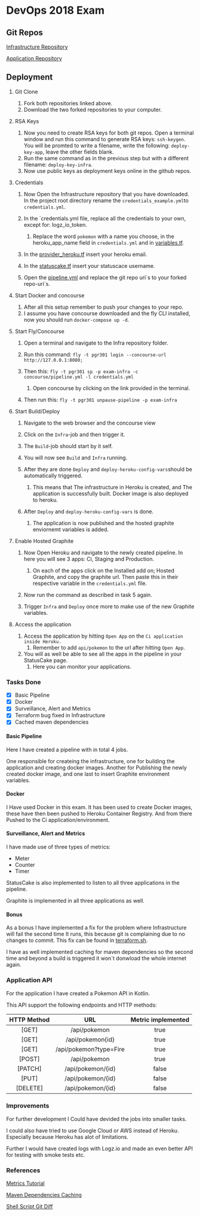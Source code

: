 # DevOps 2018 Exam

## Git Repos

[Infrastructure Repository](https://github.com/findus1994/DevOpsInfra2018)

[Application Repository](https://github.com/findus1994/DevOps2018)

## Deployment

1. Git Clone
    1. Fork both repositories linked above.
    2. Download the two forked repositories to your computer.

2. RSA Keys
    1. Now you need to create RSA keys for both git repos. 
    Open a terminal window and run this command to generate RSA keys: `ssh-keygen`. 
    You will be promted to write a filename, write the following: `deploy-key-app`, 
    leave the other fields blank.
    2. Run the same command as in the previous step but with a different filename: `deploy-key-infra`.
    3. Now use public keys as deployment keys online in the github repos.

3. Credentials
    1. Now Open the Infrastructure repository that you have downloaded. 
    In the project root directory rename the `credentials_example.yml`to `credentials.yml`.
    2. In the `credentials.yml file, replace all the credentials to your own, except for: logz_io_token.
        1. Replace the word `pokemon` with a name you choose, 
        in the heroku_app_name field in `credentials.yml` and in [variables.tf](./terraform/variables.tf).
        
    3. In the [provider_heroku.tf](./terraform/provider_heroku.tf) insert your heroku email.
    4. In the [statuscake.tf](./terraform/statuscake.tf) insert your statuscace username.
    5. Open the [pipeline.yml](./concourse/pipeline.yml) and replace the git repo uri´s to your forked repo-uri´s.

4. Start Docker and concourse
    1. After all this setup remember to push your changes to your repo.
    2. I assume you have concourse downloaded and the fly CLI installed, now you
    should run `docker-compose up -d`.
    
5. Start Fly/Concourse 
    1. Open a terminal and navigate to the Infra repository folder.
    2. Run this command: `fly -t pgr301 login --concourse-url http://127.0.0.1:8080;`
    3. Then this: `fly -t pgr301 sp -p exam-infra -c concourse/pipeline.yml -l credentials.yml`
        1. Open concourse by clicking on the link provided in the terminal.
        
    4. Then run this: `fly -t pgr301 unpause-pipeline -p exam-infra`
    
6. Start Build/Deploy
    1. Navigate to the web browser and the concourse view
    2. Click on the `Infra`-job and then trigger it.
    3. The `Build`-job should start by it self.
    4. You will now see `Build` and `Infra` running.
    5. After they are done `Deploy` and `deploy-heroku-config-vars`should be automatically triggered.
        1. This means that The infrastructure in Heroku is created, and The application is successfully built. 
        Docker image is also deployed to heroku.
  
    6. After `Deploy` and `deploy-heroku-config-vars` is done. 
        1. The application is now published and the hosted graphite enviornemt variables is added.

7. Enable Hosted Graphite
    1. Now Open Heroku and navigate to the newly created pipeline. 
    In here you will see 3 apps: Ci, Staging and Production.
        1. On each of the apps click on the Installed add on; Hosted Graphite, and copy the graphite url. 
        Then paste this in their respective variable in the `credentials.yml` file.
    
    2. Now run the command as described in task 5 again.
    3. Trigger `Infra` and `Deploy` once more to make use of the new Graphite variables.
8. Access the application
    1. Access the application by hitting `Open App` on the `Ci application inside Heroku.`
        1. Remember to add `api/pokemon` to the url after hitting `Open App`. 
    2. You will as well be able to see all the apps in the pipeline in your StatusCake page.
        1. Here you can monitor your applications.
    

### Tasks Done

- [x] Basic Pipeline
- [x] Docker
- [x] Surveillance, Alert and Metrics
- [x] Terraform bug fixed in Infrastructure
- [x] Cached maven dependencies

#### Basic Pipeline
Here I have created a pipeline with in total 4 jobs.

One responsible for createing the infrastructure, one for building the application and creating docker images.
Another for Publishing the newly created docker image, and one last to insert Graphite environment variables.


#### Docker
I Have used Docker in this exam. It has been used to create Docker images, 
these have then been pushed to Heroku Container Registry. And from there Pushed to the Ci application/environment.


#### Surveillance, Alert and Metrics

I have made use of three types of metrics:

- Meter
- Counter
- Timer

StatusCake is also implemented to listen to all three applications in the pipeline.

Graphite is implemented in all three applications as well.

#### Bonus

As a bonus I have implemented a fix for the problem where Infrastructure will fail the second time It runs, 
this because git is complaining due to no changes to commit. This fix can be found in [terraform.sh](./concourse/terraform/terraform.sh).

I have as well implemented caching for maven dependencies so the second time and beyond a build is triggered it won´t donwload the whole internet again.


### Application API

For the application I have created a Pokemon API in Kotlin.

This API support the following endpoints and HTTP methods:

| HTTP Method     | URL                      | Metric implemented  |
| :-------------: |:-----------------------: | :-----:|
| [GET]           | /api/pokemon             | true  |
| [GET]           | /api/pokemon{id}         | true  |
| [GET]           | /api/pokemon?type=Fire   | true  |
| [POST]          | /api/pokemon             | true  |
| [PATCH]         | /api/pokemon/{id}        | false |
| [PUT]           | /api/pokemon/{id}        | false |
| [DELETE]        | /api/pokemon/{id}        | false |



### Improvements

For further development I Could have devided the jobs into smaller tasks.

I could also have tried to use Google Cloud or AWS instead of Heroku. Especially because
Heroku has alot of limitations. 

Further I would have created logs with Logz.io and made an even better API for testing with smoke tests etc.

### References 

[Metrics Tutorial](https://metrics.dropwizard.io/4.0.0/manual/core.html#timers)

[Maven Dependencies Caching](http://www.java-allandsundry.com/2017/08/concourse-caching-for-java-maven-and.html)

[Shell Script Git Diff](https://github.com/skratchdot/Git-Diff-Build-Script)